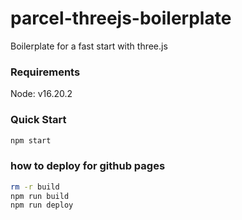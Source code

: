# parcel-threejs-boilerplate
Boilerplate for a fast start with three.js

### Requirements
Node: v16.20.2

### Quick Start
```bash
npm start
```

### how to deploy for github pages
```bash
rm -r build
npm run build
npm run deploy
```